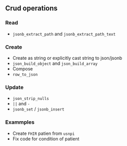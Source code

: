 ## Crud operations

### Read 

- `jsonb_extract_path` and  `jsonb_extract_path_text`

### Create

- Create as string or explicitly cast string to json/jsonb
- `json_build_object` and `json_build_array`
- Compose
- `row_to_json` 

### Update

- `json_strip_nulls`
- `||` and `-`
- `jsonb_set` / `jsonb_insert`


### Exammples

 * Create `FHIR` patien from `usnpi`
 * Fix code for condition of patient
